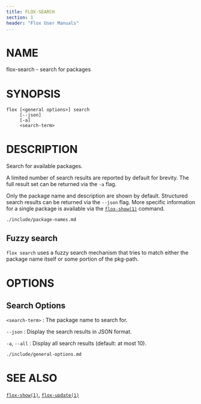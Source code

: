 ```yaml
---
title: FLOX-SEARCH
section: 1
header: "Flox User Manuals"
...
```



# NAME

flox-search - search for packages

# SYNOPSIS

```
flox [<general options>] search
     [--json]
     [-a]
     <search-term>
```

# DESCRIPTION

Search for available packages.

A limited number of search results are reported by default for brevity.
The full result set can be returned via the `-a` flag.

Only the package name and description are shown by default.
Structured search results can be returned via the `--json` flag.
More specific information for a single package is available via the
[`flox-show(1)`](./flox-show.md) command.

```{.include}
./include/package-names.md
```

## Fuzzy search
`flox search` uses a fuzzy search mechanism that tries to match either the
package name itself or some portion of the pkg-path.

# OPTIONS

## Search Options

`<search-term>`
:   The package name to search for.

`--json`
:   Display the search results in JSON format.

`-a`, `--all`
:   Display all search results (default: at most 10).

```{.include}
./include/general-options.md
```

# SEE ALSO
[`flox-show(1)`](./flox-show.md),
[`flox-update(1)`](./flox-update.md)
